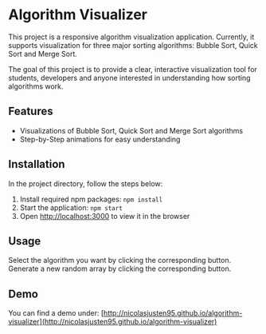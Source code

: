 # Algorithm Visualizer

This project is a responsive algorithm visualization application.
Currently, it supports visualization for three major sorting algorithms:
Bubble Sort, Quick Sort and Merge Sort.

The goal of this project is to provide a clear, interactive visualization 
tool for students, developers and anyone interested in understanding how 
sorting algorithms work.

## Features

- Visualizations of Bubble Sort, Quick Sort and Merge Sort algorithms
- Step-by-Step animations for easy understanding

## Installation

In the project directory, follow the steps below:

1. Install required npm packages: ``npm install``
2. Start the application: ``npm start``
3. Open [http://localhost:3000](http://localhost:3000) to view it in the 
browser

## Usage

Select the algorithm you want by clicking the corresponding button.
Generate a new random array by clicking the corresponding button.

## Demo

You can find a demo under: [http://nicolasjusten95.github.io/algorithm-visualizer](http://nicolasjusten95.github.io/algorithm-visualizer)